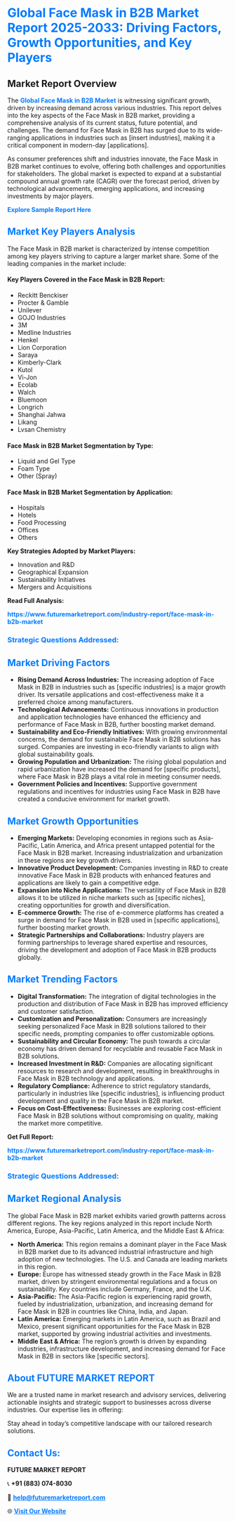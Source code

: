 <h1 style="color: #007BFF;">Global Face Mask in B2B Market Report 2025-2033: Driving Factors, Growth Opportunities, and Key Players</h1>

<section id="overview">
<h2>Market Report Overview</h2>
<p>The <a href="https://www.futuremarketreport.com/industry-report/face-mask-in-b2b-market" style="color: #007BFF; text-decoration: none;"><strong>Global Face Mask in B2B Market</strong></a> is witnessing significant growth, driven by increasing demand across various industries. This report delves into the key aspects of the Face Mask in B2B market, providing a comprehensive analysis of its current status, future potential, and challenges. The demand for Face Mask in B2B has surged due to its wide-ranging applications in industries such as [insert industries], making it a critical component in modern-day [applications].</p>
<p>As consumer preferences shift and industries innovate, the Face Mask in B2B market continues to evolve, offering both challenges and opportunities for stakeholders. The global market is expected to expand at a substantial compound annual growth rate (CAGR) over the forecast period, driven by technological advancements, emerging applications, and increasing investments by major players.</p>
</section>

<section id="overview">
<p><a href="https://www.futuremarketreport.com/request-sample/reportId=36657" style="color: #007BFF; text-decoration: none;"><strong>Explore Sample Report Here</strong></a></p>
</section>

<section id="key-players">
<h2 style="color: #007BFF;">Market Key Players Analysis</h2>
<p>The Face Mask in B2B market is characterized by intense competition among key players striving to capture a larger market share. Some of the leading companies in the market include:</p>
<h4>Key Players Covered in the Face Mask in B2B Report:</h4>
<ul><li>Reckitt Benckiser</li><li>Procter &amp; Gamble</li><li>Unilever</li><li>GOJO Industries</li><li>3M</li><li>Medline Industries</li><li>Henkel</li><li>Lion Corporation</li><li>Saraya</li><li>Kimberly-Clark</li><li>Kutol</li><li>Vi-Jon</li><li>Ecolab</li><li>Walch</li><li>Bluemoon</li><li>Longrich</li><li>Shanghai Jahwa</li><li>Likang</li><li>Lvsan Chemistry</li></ul>
<h4>Face Mask in B2B Market Segmentation by Type:</h4>
<ul><li>Liquid and Gel Type</li><li>Foam Type</li><li>Other (Spray)</li></ul>

<h4>Face Mask in B2B Market Segmentation by Application:</h4>
<ul><li>Hospitals</li><li>Hotels</li><li>Food Processing</li><li>Offices</li><li>Others</li></ul>
<p><strong>Key Strategies Adopted by Market Players:</strong></p>
<ul>
<li>Innovation and R&D</li>
<li>Geographical Expansion</li>
<li>Sustainability Initiatives</li>
<li>Mergers and Acquisitions</li>
</ul>
</section>

<section>
<p><strong>Read Full Analysis: </strong></p><a href="https://www.futuremarketreport.com/industry-report/face-mask-in-b2b-market" style="color: #007BFF; text-decoration: none;"><strong>https://www.futuremarketreport.com/industry-report/face-mask-in-b2b-market</strong></a>
<h3 style="color: #007BFF;">Strategic Questions Addressed:</h3>
</section>

<section id="driving-factors">
<h2 style="color: #007BFF;">Market Driving Factors</h2>
<ul>
<li><strong>Rising Demand Across Industries:</strong> The increasing adoption of Face Mask in B2B in industries such as [specific industries] is a major growth driver. Its versatile applications and cost-effectiveness make it a preferred choice among manufacturers.</li>
<li><strong>Technological Advancements:</strong> Continuous innovations in production and application technologies have enhanced the efficiency and performance of Face Mask in B2B, further boosting market demand.</li>
<li><strong>Sustainability and Eco-Friendly Initiatives:</strong> With growing environmental concerns, the demand for sustainable Face Mask in B2B solutions has surged. Companies are investing in eco-friendly variants to align with global sustainability goals.</li>
<li><strong>Growing Population and Urbanization:</strong> The rising global population and rapid urbanization have increased the demand for [specific products], where Face Mask in B2B plays a vital role in meeting consumer needs.</li>
<li><strong>Government Policies and Incentives:</strong> Supportive government regulations and incentives for industries using Face Mask in B2B have created a conducive environment for market growth.</li>
</ul>
</section>

<section id="growth-opportunities">
<h2 style="color: #007BFF;">Market Growth Opportunities</h2>
<ul>
<li><strong>Emerging Markets:</strong> Developing economies in regions such as Asia-Pacific, Latin America, and Africa present untapped potential for the Face Mask in B2B market. Increasing industrialization and urbanization in these regions are key growth drivers.</li>
<li><strong>Innovative Product Development:</strong> Companies investing in R&D to create innovative Face Mask in B2B products with enhanced features and applications are likely to gain a competitive edge.</li>
<li><strong>Expansion into Niche Applications:</strong> The versatility of Face Mask in B2B allows it to be utilized in niche markets such as [specific niches], creating opportunities for growth and diversification.</li>
<li><strong>E-commerce Growth:</strong> The rise of e-commerce platforms has created a surge in demand for Face Mask in B2B used in [specific applications], further boosting market growth.</li>
<li><strong>Strategic Partnerships and Collaborations:</strong> Industry players are forming partnerships to leverage shared expertise and resources, driving the development and adoption of Face Mask in B2B products globally.</li>
</ul>
</section>

<section id="trending-factors">
<h2 style="color: #007BFF;">Market Trending Factors</h2>
<ul>
<li><strong>Digital Transformation:</strong> The integration of digital technologies in the production and distribution of Face Mask in B2B has improved efficiency and customer satisfaction.</li>
<li><strong>Customization and Personalization:</strong> Consumers are increasingly seeking personalized Face Mask in B2B solutions tailored to their specific needs, prompting companies to offer customizable options.</li>
<li><strong>Sustainability and Circular Economy:</strong> The push towards a circular economy has driven demand for recyclable and reusable Face Mask in B2B solutions.</li>
<li><strong>Increased Investment in R&D:</strong> Companies are allocating significant resources to research and development, resulting in breakthroughs in Face Mask in B2B technology and applications.</li>
<li><strong>Regulatory Compliance:</strong> Adherence to strict regulatory standards, particularly in industries like [specific industries], is influencing product development and quality in the Face Mask in B2B market.</li>
<li><strong>Focus on Cost-Effectiveness:</strong> Businesses are exploring cost-efficient Face Mask in B2B solutions without compromising on quality, making the market more competitive.</li>
</ul>
</section>

<section>
<p><strong>Get Full Report: </strong></p><a href="https://www.futuremarketreport.com/industry-report/face-mask-in-b2b-market" style="color: #007BFF; text-decoration: none;"><strong>https://www.futuremarketreport.com/industry-report/face-mask-in-b2b-market</strong></a>
<h3 style="color: #007BFF;">Strategic Questions Addressed:</h3>
</section>


<section id="regional-analysis">
<h2 style="color: #007BFF;">Market Regional Analysis</h2>
<p>The global Face Mask in B2B market exhibits varied growth patterns across different regions. The key regions analyzed in this report include North America, Europe, Asia-Pacific, Latin America, and the Middle East & Africa:</p>
<ul>
<li><strong>North America:</strong> This region remains a dominant player in the Face Mask in B2B market due to its advanced industrial infrastructure and high adoption of new technologies. The U.S. and Canada are leading markets in this region.</li>
<li><strong>Europe:</strong> Europe has witnessed steady growth in the Face Mask in B2B market, driven by stringent environmental regulations and a focus on sustainability. Key countries include Germany, France, and the U.K.</li>
<li><strong>Asia-Pacific:</strong> The Asia-Pacific region is experiencing rapid growth, fueled by industrialization, urbanization, and increasing demand for Face Mask in B2B in countries like China, India, and Japan.</li>
<li><strong>Latin America:</strong> Emerging markets in Latin America, such as Brazil and Mexico, present significant opportunities for the Face Mask in B2B market, supported by growing industrial activities and investments.</li>
<li><strong>Middle East & Africa:</strong> The region’s growth is driven by expanding industries, infrastructure development, and increasing demand for Face Mask in B2B in sectors like [specific sectors].</li>
</ul>
</section>

<footer>
<h2 style="color: #007BFF;">About FUTURE MARKET REPORT</h2>
<p>We are a trusted name in market research and advisory services, delivering actionable insights and strategic support to businesses across diverse industries. Our expertise lies in offering:</p>

<p>Stay ahead in today’s competitive landscape with our tailored research solutions.</p>

<h2 style="color: #007BFF;">Contact Us:</h2>
<p><strong>FUTURE MARKET REPORT</strong></p>
<p>📞 <strong>+91 (883) 074-8030</strong></p>
<p>📧 <strong><a href="mailto:help@futuremarketreport.com" style="color: #007BFF;">help@futuremarketreport.com</a></strong></p>
<p>🌐 <strong><a href="https://www.futuremarketreport.com/" style="color: #007BFF;">Visit Our Website</a></strong></p>
</footer>